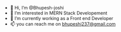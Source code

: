 - 👋 Hi, I’m @Bhupesh-joshi
- 👀 I’m interested in MERN Stack Developement
- 🌱 I’m currently working as a Front end Developer
- 📫 you can reach me on bhupeshj237@gmail.com

<!---
Bhupesh-joshi is a ✨ special ✨ repository because its `README.md` (this file) appears on your GitHub profile.
You can click the Preview link to take a look at your changes.
--->
